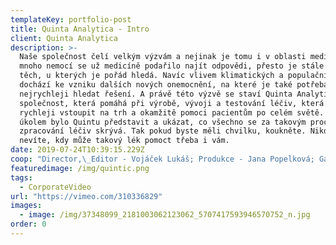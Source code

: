 ```yaml
---
templateKey: portfolio-post
title: Quinta Analytica - Intro
client: Quinta Analytica
description: >-
  Naše společnost čelí velkým výzvám a nejinak je tomu i v oblasti medicíny. Na
  mnoho nemocí se už medicíně podařilo najít odpovědi, přesto je stále spousta
  těch, u kterých je pořád hledá. Navíc vlivem klimatických a populačních změn
  dochází ke vzniku dalších nových onemocnění, na které je také potřeba co
  nejrychleji hledat řešení. A právě této výzvě se staví Quinta Analytica -
  společnost, která pomáhá při výrobě, vývoji a testování léčiv, která pak mohou
  rychleji vstoupit na trh a okamžitě pomoci pacientům po celém světě. Našim
  úkolem bylo Quintu představit a ukázat, co všechno se za takovým procesem
  zpracování léčiv skrývá. Tak pokud byste měli chvilku, koukněte. Nikdy totiž
  nevíte, kdy může takový lék pomoct třeba i vám.
date: 2019-07-24T10:39:15.229Z
coop: "Director,\_Editor - Vojáček Lukáš; Produkce - Jana Popelková; Gaffer - Hexar.cz; Runner - Marek Sainer; Technika - Filmcrew.cz; Hudba - Oli Fillner; Copywriter - Kateřina Koňaříková; Voiceover - invoice; Drone operator - Martin Nejedlý"
featuredimage: /img/quintic.png
tags:
  - CorporateVideo
url: "https://vimeo.com/310336829"
images:
  - image: /img/37348099_2181003062123062_5707417593946570752_n.jpg
order: 0
---
```

